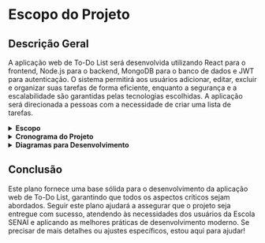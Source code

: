 # Escopo do Projeto

## Descrição Geral
A aplicação web de To-Do List será desenvolvida utilizando React para o frontend, Node.js para o backend, MongoDB para o banco de dados e JWT para autenticação. O sistema permitirá aos usuários adicionar, editar, excluir e organizar suas tarefas de forma eficiente, enquanto a segurança e a escalabilidade são garantidas pelas tecnologias escolhidas. A aplicação será direcionada a pessoas com a necessidade de criar uma lista de tarefas.


<details>
  <summary><strong>Escopo</strong></summary>

## Objetivos Gerais
- Desenvolver uma interface de usuário intuitiva e responsiva para gerenciamento de tarefas.
- Implementar funcionalidades de CRUD (Create, Read, Update, Delete) para as tarefas.
- Garantir a segurança dos dados e a proteção das informações do usuário.
- Criar uma solução escalável que suporte um número crescente de usuários e tarefas.

## Metas SMART

### Específicas
- Implementar a autenticação de usuários com JWT.
- Desenvolver o frontend com React e o backend com Node.js.
- Utilizar MongoDB para armazenar dados de tarefas e usuários.
- Garantir que a aplicação seja segura, escalável e de fácil uso.

### Mensuráveis
- A aplicação deve suportar até 1000 usuários simultâneos sem degradação do desempenho.
- Cada usuário deve poder gerenciar até 50 tarefas sem problemas de performance.

### Atingíveis
- Criar funcionalidades básicas e avançadas de gerenciamento de tarefas.
- Implementar autenticação segura e controle de acesso.
- Realizar CRUD completo para tarefas e usuários.
- Garantir uma interface responsiva e intuitiva.

### Relevante
- A aplicação deve atender às necessidades de organização e produtividade dos colaboradores da Escola SENAI.
- Facilitar a gestão de tarefas com uma interface moderna e recursos de segurança robustos.

### Temporal
- Desenvolvimento e lançamento da aplicação devem ser concluídos em 2 meses.
- Reuniões de acompanhamento semanais para revisar o progresso e ajustar o cronograma conforme necessário.

## Recursos
- **Frontend**: React
- **Backend**: Node.js
- **Banco de Dados**: MongoDB
- **Autenticação**: JWT
- **Design de Interfaces**: Figma
- **IDE para Desenvolvimento**: VSCode
- **Documentação**: README (GitHub)
- **Controle de Versão**: GitHub

## Recursos Humanos
- **Desenvolvedores Frontend**: 2
- **Desenvolvedores Backend**: 2
- **Desenvolvedor de Banco de Dados**: 1
- **Designer UI/UX**: 1
- **Estagiário**: 1

## Análise de Riscos
### Riscos e Soluções
- **Problemas de Performance**: Implementar técnicas de otimização e escalabilidade, como indexação de banco de dados.
- **Vulnerabilidades de Segurança**: Implementar práticas de segurança recomendadas, como validação de entrada, criptografia de senhas e uso de HTTPS.
- **Desvios no Cronograma**: Monitorar o progresso regularmente e ajustar o cronograma conforme necessário para garantir a entrega no prazo.
- **Incompatibilidade entre Frontend e Backend**: Definir claramente as APIs e realizar testes de integração frequentes.
- **Mudanças nos Requisitos**: Manter uma comunicação constante com os stakeholders e documentar todas as alterações nos requisitos.

</details>
<details>
  <summary><strong>Cronograma do Projeto</strong></summary>



```mermaid
gantt
    title Cronograma do Projeto
    dateFormat  YYYY-MM-DD
    axisFormat  %d-%m-%Y

    section Semana 1: Planejamento e Preparação
    Reunião de Kickoff            :a1, 2024-09-01, 2d
    Análise de Requisitos         :a2, 2024-09-03, 2d
    Planejamento do Projeto       :a3, 2024-09-05, 1d
    Preparação do Ambiente        :a4, 2024-09-06, 2d

    section Semana 2: Design e Protótipos
    Design de Interface           :b1, 2024-09-08, 3d
    Definição da Arquitetura       :b2, 2024-09-11, 2d
    Revisão e Ajustes             :b3, 2024-09-13, 2d

    section Semana 3: Desenvolvimento
    Desenvolvimento de Funcionalidades Básicas :c1, 2024-09-15, 3d
    Desenvolvimento de Funcionalidades Avançadas :c2, 2024-09-18, 2d
    Integração e Testes Iniciais  :c3, 2024-09-20, 2d

    section Semana 4: Testes, Ajustes e Lançamento
    Testes e Depuração            :d1, 2024-09-22, 3d
    Revisão Final e Documentação  :d2, 2024-09-25, 2d
    Preparação para Lançamento    :d3, 2024-09-27, 2d
    Lançamento e Feedback         :d4, 2024-09-29, 2d

```

</details>
<details>
  <summary><strong>Diagramas para Desenvolvimento</strong></summary>

### Diagrama de Classe:
![Diagrama de Classe](/doc_img/diagram_classe.png)

### Diagrama de Uso:
![Diagrama de Uso](/doc_img/diagram_uso.png.png)

### Diagrama de Fluxo:
![Diagrama de Fluxo](/doc_img/diagram_fluxo_1.png)
![Diagrama de Fluxo](/doc_img/diagram_fluxo_2.png)

</details>

## Conclusão
Este plano fornece uma base sólida para o desenvolvimento da aplicação web de To-Do List, garantindo que todos os aspectos críticos sejam abordados. Seguir este plano ajudará a assegurar que o projeto seja entregue com sucesso, atendendo às necessidades dos usuários da Escola SENAI e aplicando as melhores práticas de desenvolvimento moderno. Se precisar de mais detalhes ou ajustes específicos, estou aqui para ajudar!

